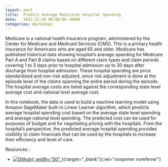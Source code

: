 ```yaml
---
layout: post
title:  Predict Average Medicaree Hospital Spending
date:   2021-12-20 00:00:00 +0000
categories: Workshops
---
```


Medicare is a national health insurance program, administered by the Center for Medicare and Medicaid Services (CMS). This is a primary health insurance for Americans who are aged 65 and older. Medicare has published historical data showing hospital’s average spending for Medicare Part A and Part B claims based on different claim types and claim periods covering 1 to 3 days prior to hospital admission up to 30 days after discharge from hospital admission. These hospital spending are price standardized and non-risk adjusted, since risk adjustment is done at the episode level of the claims spanning the entire period during the episode. The hospital average costs are listed against the corresponding state level average cost and national level average cost.

In this notebook, the data is used to build a machine learning model using Amazon SageMaker built-in Linear Learner algorithm, which predicts average hospital spending cost based on the average state level spending and average national level spending. The predicted cost can be used for purposes of budget and for negotiating pricing with the hospitals. From the hospital’s perspective, the predicted average hospital spending provides visibility to claim financials that can be used by the hospitals to increase their efficiency and level of care.

Resources :

* [![Github](https://github.githubassets.com/images/modules/logos_page/GitHub-Mark.png){: width="50" }](https://github.com/aws-samples/aws-healthcare-lifescience-ai-ml-sample-notebooks/blob/main/workshops/Medicare_Hospital_Cost_Prediction/Jupyter_Notebook_Medicare_Hospital_Cost_Prediction.ipynb){:target="_blank"}{:rel="noopener noreferrer"}
